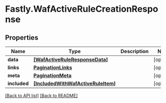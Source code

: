 # Fastly.WafActiveRuleCreationResponse

## Properties

Name | Type | Description | Notes
------------ | ------------- | ------------- | -------------
**data** | [**[WafActiveRuleResponseData]**](WafActiveRuleResponseData.md) |  | [optional] 
**links** | [**PaginationLinks**](PaginationLinks.md) |  | [optional] 
**meta** | [**PaginationMeta**](PaginationMeta.md) |  | [optional] 
**included** | [**[IncludedWithWafActiveRuleItem]**](IncludedWithWafActiveRuleItem.md) |  | [optional] 



[[Back to API list]](../../README.md#endpoints) [[Back to README]](../../README.md)
